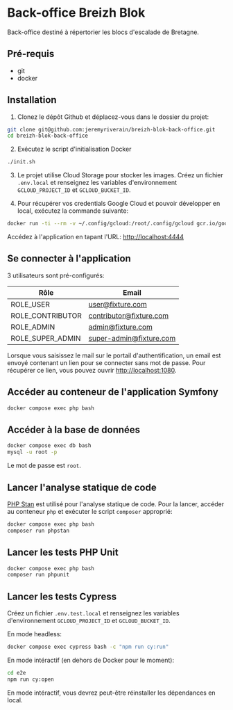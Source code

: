 # Back-office Breizh Blok

Back-office destiné à répertorier les blocs d'escalade de Bretagne.

## Pré-requis

- git
- docker

## Installation

1. Clonez le dépôt Github et déplacez-vous dans le dossier du projet:
   
```bash
git clone git@github.com:jeremyriverain/breizh-blok-back-office.git
cd breizh-blok-back-office
```

2. Exécutez le script d'initialisation Docker

```bash
./init.sh
```

3. Le projet utilise Cloud Storage pour stocker les images. Créez un fichier `.env.local` et renseignez les variables d'environnement `GCLOUD_PROJECT_ID` et `GCLOUD_BUCKET_ID`.

4. Pour récupérer vos credentials Google Cloud et pouvoir développer en local, exécutez la commande suivante:

```bash
docker run -ti --rm -v ~/.config/gcloud:/root/.config/gcloud gcr.io/google.com/cloudsdktool/google-cloud-cli gcloud auth application-default login
```

Accédez à l'application en tapant l'URL: [http://localhost:4444](http://localhost:4444)

## Se connecter à l'application

3 utilisateurs sont pré-configurés:

| Rôle                    | Email                   |
| ----------------------- | ----------------------- |
| ROLE_USER               | user@fixture.com        |
| ROLE_CONTRIBUTOR        | contributor@fixture.com |
| ROLE_ADMIN              | admin@fixture.com       |
| ROLE_SUPER_ADMIN        | super-admin@fixture.com |

Lorsque vous saisissez le mail sur le portail d'authentification, un email est envoyé contenant un lien pour se connecter sans mot de passe. Pour récupérer ce lien, vous pouvez ouvrir [http://localhost:1080](http://localhost:1080).

## Accéder au conteneur de l'application Symfony

```bash
docker compose exec php bash
```

## Accéder à la base de données

```bash
docker compose exec db bash
mysql -u root -p
```

Le mot de passe est `root`.

## Lancer l'analyse statique de code

[PHP Stan](https://github.com/phpstan/phpstan) est utilisé pour l'analyse statique de code. Pour la lancer, accéder au conteneur `php` et exécuter le script `composer` approprié:

```bash
docker compose exec php bash
composer run phpstan
```

## Lancer les tests PHP Unit

```bash
docker compose exec php bash
composer run phpunit
```

## Lancer les tests Cypress

Créez un fichier `.env.test.local` et renseignez les variables d'environnement `GCLOUD_PROJECT_ID` et `GCLOUD_BUCKET_ID`.

En mode headless:

```bash
docker compose exec cypress bash -c "npm run cy:run"
```

En mode intéractif (en dehors de Docker pour le moment):

```bash
cd e2e
npm run cy:open
```

En mode intéractif, vous devrez peut-être réinstaller les dépendances en local.
